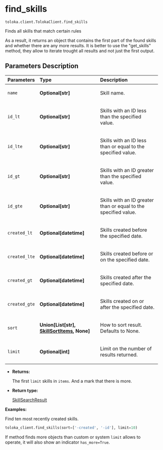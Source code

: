 # find_skills
`toloka.client.TolokaClient.find_skills`

Finds all skills that match certain rules


As a result, it returns an object that contains the first part of the found skills and whether there
are any more results.
It is better to use the "get_skills" method, they allow to iterate trought all results
and not just the first output.

## Parameters Description

| Parameters | Type | Description |
| :----------| :----| :-----------|
`name`|**Optional\[str\]**|<p>Skill name.</p>
`id_lt`|**Optional\[str\]**|<p>Skills with an ID less than the specified value.</p>
`id_lte`|**Optional\[str\]**|<p>Skills with an ID less than or equal to the specified value.</p>
`id_gt`|**Optional\[str\]**|<p>Skills with an ID greater than the specified value.</p>
`id_gte`|**Optional\[str\]**|<p>Skills with an ID greater than or equal to the specified value.</p>
`created_lt`|**Optional\[datetime\]**|<p>Skills created before the specified date.</p>
`created_lte`|**Optional\[datetime\]**|<p>Skills created before or on the specified date.</p>
`created_gt`|**Optional\[datetime\]**|<p>Skills created after the specified date.</p>
`created_gte`|**Optional\[datetime\]**|<p>Skills created on or after the specified date.</p>
`sort`|**Union\[List\[str\], [SkillSortItems](toloka.client.search_requests.SkillSortItems.md), None\]**|<p>How to sort result. Defaults to None.</p>
`limit`|**Optional\[int\]**|<p>Limit on the number of results returned.</p>

* **Returns:**

  The first `limit` skills in `items`.
And a mark that there is more.

* **Return type:**

  [SkillSearchResult](toloka.client.search_results.SkillSearchResult.md)

**Examples:**

Find ten most recently created skills.

```python
toloka_client.find_skills(sort=['-created', '-id'], limit=10)
```

If method finds more objects than custom or system `limit` allows to operate, it will also show an indicator
`has_more=True`.
